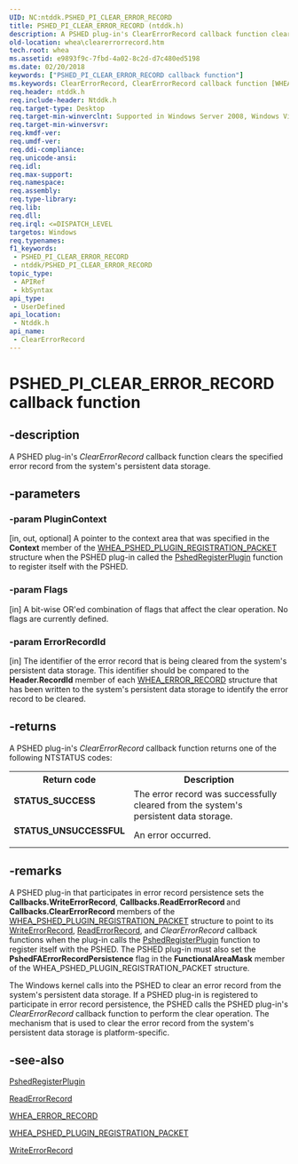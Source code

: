 ```yaml
---
UID: NC:ntddk.PSHED_PI_CLEAR_ERROR_RECORD
title: PSHED_PI_CLEAR_ERROR_RECORD (ntddk.h)
description: A PSHED plug-in's ClearErrorRecord callback function clears the specified error record from the system's persistent data storage.
old-location: whea\clearerrorrecord.htm
tech.root: whea
ms.assetid: e9893f9c-7fbd-4a02-8c2d-d7c480ed5198
ms.date: 02/20/2018
keywords: ["PSHED_PI_CLEAR_ERROR_RECORD callback function"]
ms.keywords: ClearErrorRecord, ClearErrorRecord callback function [WHEA Drivers and Applications], PSHED_PI_CLEAR_ERROR_RECORD, PSHED_PI_CLEAR_ERROR_RECORD callback, ntddk/ClearErrorRecord, whea.clearerrorrecord, whearef_1644b60c-c232-4cca-805b-d6a061425f61.xml
req.header: ntddk.h
req.include-header: Ntddk.h
req.target-type: Desktop
req.target-min-winverclnt: Supported in Windows Server 2008, Windows Vista SP1, and later versions of Windows.
req.target-min-winversvr: 
req.kmdf-ver: 
req.umdf-ver: 
req.ddi-compliance: 
req.unicode-ansi: 
req.idl: 
req.max-support: 
req.namespace: 
req.assembly: 
req.type-library: 
req.lib: 
req.dll: 
req.irql: <=DISPATCH_LEVEL
targetos: Windows
req.typenames: 
f1_keywords:
 - PSHED_PI_CLEAR_ERROR_RECORD
 - ntddk/PSHED_PI_CLEAR_ERROR_RECORD
topic_type:
 - APIRef
 - kbSyntax
api_type:
 - UserDefined
api_location:
 - Ntddk.h
api_name:
 - ClearErrorRecord
---
```


# PSHED_PI_CLEAR_ERROR_RECORD callback function


## -description

A PSHED plug-in's <i>ClearErrorRecord </i>callback function clears the specified error record from the system's persistent data storage.

## -parameters

### -param PluginContext 

[in, out, optional]
A pointer to the context area that was specified in the <b>Context</b> member of the <a href="https://docs.microsoft.com/windows-hardware/drivers/ddi/ntddk/ns-ntddk-_whea_pshed_plugin_registration_packet">WHEA_PSHED_PLUGIN_REGISTRATION_PACKET</a> structure when the PSHED plug-in called the <a href="https://docs.microsoft.com/windows-hardware/drivers/ddi/ntddk/nf-ntddk-pshedregisterplugin">PshedRegisterPlugin</a> function to register itself with the PSHED.

### -param Flags 

[in]
A bit-wise OR'ed combination of flags that affect the clear operation. No flags are currently defined.

### -param ErrorRecordId 

[in]
The identifier of the error record that is being cleared from the system's persistent data storage. This identifier should be compared to the <b>Header.RecordId</b> member of each <a href="https://docs.microsoft.com/windows-hardware/drivers/ddi/ntddk/ns-ntddk-_whea_error_record">WHEA_ERROR_RECORD</a> structure that has been written to the system's persistent data storage to identify the error record to be cleared.

## -returns

A PSHED plug-in's <i>ClearErrorRecord</i> callback function returns one of the following NTSTATUS codes:

<table>
<tr>
<th>Return code</th>
<th>Description</th>
</tr>
<tr>
<td width="40%">
<dl>
<dt><b>STATUS_SUCCESS</b></dt>
</dl>
</td>
<td width="60%">
The error record was successfully cleared from the system's persistent data storage.

</td>
</tr>
<tr>
<td width="40%">
<dl>
<dt><b>STATUS_UNSUCCESSFUL</b></dt>
</dl>
</td>
<td width="60%">
An error occurred.

</td>
</tr>
</table>

## -remarks

A PSHED plug-in that participates in error record persistence sets the <b>Callbacks.WriteErrorRecord</b>, <b>Callbacks.ReadErrorRecord </b>and <b>Callbacks.ClearErrorRecord </b>members of the <a href="https://docs.microsoft.com/windows-hardware/drivers/ddi/ntddk/ns-ntddk-_whea_pshed_plugin_registration_packet">WHEA_PSHED_PLUGIN_REGISTRATION_PACKET</a> structure to point to its <a href="https://docs.microsoft.com/windows-hardware/drivers/ddi/ntddk/nc-ntddk-pshed_pi_write_error_record">WriteErrorRecord</a>, <a href="https://docs.microsoft.com/windows-hardware/drivers/ddi/ntddk/nc-ntddk-pshed_pi_read_error_record">ReadErrorRecord</a>, and <i>ClearErrorRecord</i> callback functions when the plug-in calls the <a href="https://docs.microsoft.com/windows-hardware/drivers/ddi/ntddk/nf-ntddk-pshedregisterplugin">PshedRegisterPlugin</a> function to register itself with the PSHED. The PSHED plug-in must also set the <b>PshedFAErrorRecordPersistence</b> flag in the <b>FunctionalAreaMask</b> member of the WHEA_PSHED_PLUGIN_REGISTRATION_PACKET structure.

The Windows kernel calls into the PSHED to clear an error record from the system's persistent data storage. If a PSHED plug-in is registered to participate in error record persistence, the PSHED calls the PSHED plug-in's <i>ClearErrorRecord</i> callback function to perform the clear operation. The mechanism that is used to clear the error record from the system's persistent data storage is platform-specific.

## -see-also

<a href="https://docs.microsoft.com/windows-hardware/drivers/ddi/ntddk/nf-ntddk-pshedregisterplugin">PshedRegisterPlugin</a>



<a href="https://docs.microsoft.com/windows-hardware/drivers/ddi/ntddk/nc-ntddk-pshed_pi_read_error_record">ReadErrorRecord</a>



<a href="https://docs.microsoft.com/windows-hardware/drivers/ddi/ntddk/ns-ntddk-_whea_error_record">WHEA_ERROR_RECORD</a>



<a href="https://docs.microsoft.com/windows-hardware/drivers/ddi/ntddk/ns-ntddk-_whea_pshed_plugin_registration_packet">WHEA_PSHED_PLUGIN_REGISTRATION_PACKET</a>



<a href="https://docs.microsoft.com/windows-hardware/drivers/ddi/ntddk/nc-ntddk-pshed_pi_write_error_record">WriteErrorRecord</a>

